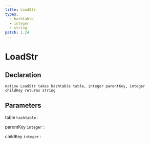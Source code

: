 ```yaml
---
title: LoadStr
types:
  - hashtable
  - integer
  - string
patch: 1.24
---
```


# LoadStr

## Declaration

```jass
native LoadStr takes hashtable table, integer parentKey, integer childKey returns string
```

## Parameters
table `hashtable`
: 

parentKey `integer`
: 

childKey `integer`
: 
